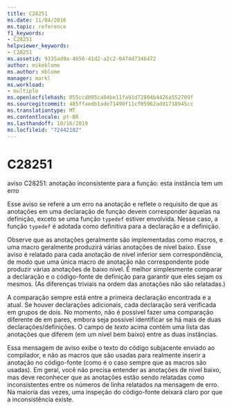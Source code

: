 ```yaml
---
title: C28251
ms.date: 11/04/2016
ms.topic: reference
f1_keywords:
- C28251
helpviewer_keywords:
- C28251
ms.assetid: 9335ad9a-4650-41d2-a2c2-0474d7346472
author: mikeblome
ms.author: mblome
manager: markl
ms.workload:
- multiple
ms.openlocfilehash: 055ccd095ca04be11fa91d72804b4426a552709f
ms.sourcegitcommit: 485ffaedb1ade71490f11cf05962add1718945cc
ms.translationtype: MT
ms.contentlocale: pt-BR
ms.lasthandoff: 10/16/2019
ms.locfileid: "72442182"
---
```

# <a name="c28251"></a>C28251
aviso C28251: anotação inconsistente para a função: esta instância tem um erro

 Esse aviso se refere a um erro na anotação e reflete o requisito de que as anotações em uma declaração de função devem corresponder àquelas na definição, exceto se uma função `typedef` estiver envolvida. Nesse caso, a função `typedef` é adotada como definitiva para a declaração e a definição.

 Observe que as anotações geralmente são implementadas como macros, e uma macro geralmente produzirá várias anotações de nível baixo. Esse aviso é relatado para cada anotação de nível inferior sem correspondência, de modo que uma única macro de anotação não correspondente pode produzir várias anotações de baixo nível. É melhor simplesmente comparar a declaração e o código-fonte de definição para garantir que eles sejam os mesmos. (As diferenças triviais na ordem das anotações não são relatadas.)

 A comparação sempre está entre a primeira declaração encontrada e a atual. Se houver declarações adicionais, cada declaração será verificada em grupos de dois. No momento, não é possível fazer uma comparação diferente de em pares, embora seja possível identificar se há mais de duas declarações/definições.  O campo de *texto* acima contém uma lista das anotações que diferem (em um nível bem baixo) entre as duas instâncias.

 Essa mensagem de aviso exibe o texto do código subjacente enviado ao compilador, e não as macros que são usadas para realmente inserir a anotação no código-fonte (como é o caso sempre que as macros são usadas). Em geral, você não precisa entender as anotações de nível baixo, mas deve reconhecer que as anotações estão sendo relatadas como inconsistentes entre os números de linha relatados na mensagem de erro. Na maioria das vezes, uma inspeção do código-fonte deixará claro por que a inconsistência existe.
